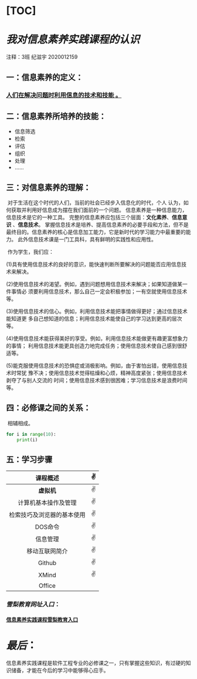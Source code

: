 [TOC]
=======



# *我对信息素养实践课程的认识*

注释：3班 纪滋宇 2020012159

## 一：信息素养的定义：

### 	<u>人们在解决问题时利用信息的技术和技能 。</u>

## 二：信息素养所培养的技能：

   + 信息筛选
   + 检索
   + 评估
   + 组织
   + 处理
   + ……

## 三：对信息素养的理解：

​	对于生活在这个时代的人们，当前的社会已经步入信息化的时代，个人 认为，如何获取并利用好信息成为摆在我们面前的一个问题。 信息素养是一种信息能力，信息技术是它的一种工具。 完整的信息素养应包括三个层面：**文化素养**、**信息意识** 、**信息技术**。 掌握信息技术是培养、提高信息素养的必要手段和方法，但不是最终目的。信息素养的核心是信息加工能力，它是新时代的学习能力中最重要的能力。 此外信息技术课是一门工具科，具有鲜明的实践性和应用性。

​	作为学生，我们应：

(1)具有使用信息技术的良好的意识，能快速判断所要解决的问题能否应用信息技术来解决。 

(2)使用信息技术的渴望。例如，遇到问题想用信息技术来解决；如果知道做某一件事情必 须要利用信息技术，那么自己一定会积极参加；一有空就使用信息技术等。

 (3)使用信息技术的信心。例如，利用信息技术能把事情做得更好；通过信息技术能知道更 多自己想知道的信息；利用信息技术能使自己的学习达到更高的层次等。

 (4)使用信息技术能获得美好的享受。例如，利用信息技术能做更有趣更富想象力的事情； 利用信息技术能更具创造力地完成任务；使用信息技术使自己感到很舒适等。

 (5)能克服使用信息技术的恐惧症或消极影响。例如，由于害怕出错，使用信息技术时常犹 豫不决；使用信息技术觉得枯燥和心烦，精神高度紧张；使用信息技术剥夺了与别人交流的 时间；使用信息技术感到很困难；学习信息技术是浪费时间等。 

## 四：必修课之间的关系：

​	相辅相成。

```python
for i in range(10):
    print(i)
```

## 五：学习步骤

|          课程概述          | :v:  |
| :------------------------: | ---- |
|         **虚拟机**         | :v:  |
|    计算机基本操作及管理    | :v:  |
| 检索技巧及浏览器的基本使用 | :v:  |
|          DOS命令           | :v:  |
|          信息管理          | :v:  |
|       移动互联网简介       | :v:  |
|           Github           | :v:  |
|           XMind            | :v:  |
|           Office           |      |

### *雪梨教育网址入口*：

#### 	[信息素养实践课程雪梨教育入口](http://www.edu2act.cn/team/xin-xi-su-yang-shi-jian/)

# *最后*：

​	信息素养实践课程是软件工程专业的必修课之一，只有掌握这些知识，有过硬的知识储备，才能在今后的学习中能够得心应手。

​	



